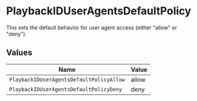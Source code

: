 # PlaybackIDUserAgentsDefaultPolicy

This sets the default behavior for user agent access (either "allow" or "deny").


## Values

| Name                                     | Value                                    |
| ---------------------------------------- | ---------------------------------------- |
| `PlaybackIDUserAgentsDefaultPolicyAllow` | allow                                    |
| `PlaybackIDUserAgentsDefaultPolicyDeny`  | deny                                     |